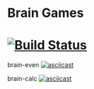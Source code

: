 # Brain Games
[![Build Status](https://travis-ci.com/odessit-qwerty/python-project-lvl1.svg?branch=master)](https://travis-ci.com/odessit-qwerty/python-project-lvl1)
=======

brain-even
[![asciicast](https://asciinema.org/a/VknISnKPStp6ETjn7iWsvBz0J.svg)](https://asciinema.org/a/VknISnKPStp6ETjn7iWsvBz0J)

brain-calc
[![asciicast](https://asciinema.org/a/YwEdePrwMRjp52fezJvHRnB6g.svg)](https://asciinema.org/a/YwEdePrwMRjp52fezJvHRnB6g)

